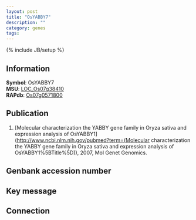 ```yaml
---
layout: post
title: "OsYABBY7"
description: ""
category: genes
tags: 
---
```

{% include JB/setup %}

## Information
__Symbol__: OsYABBY7  
__MSU__: [LOC_Os07g38410](http://rice.plantbiology.msu.edu/cgi-bin/ORF_infopage.cgi?orf=LOC_Os07g38410)  
__RAPdb__: [Os07g0571800](http://rapdb.dna.affrc.go.jp/viewer/gbrowse_details/irgsp1?name=Os07g0571800)  

## Publication
1. [Molecular characterization the YABBY gene family in Oryza sativa and expression analysis of OsYABBY1](http://www.ncbi.nlm.nih.gov/pubmed?term=(Molecular characterization the YABBY gene family in Oryza sativa and expression analysis of OsYABBY1%5BTitle%5D)), 2007, Mol Genet Genomics.

## Genbank accession number

## Key message

## Connection


